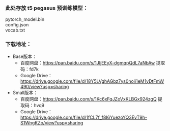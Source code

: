 ### 此处存放 t5 pegasus 预训练模型：
pytorch_model.bin  
config.json  
vocab.txt  

### 下载地址：
- Base版本：
  - 百度网盘：https://pan.baidu.com/s/1JIjEEyX-dgmqpQdL7aNbAw 提取码：fd7k
  - Google Drive：https://drive.google.com/file/d/18Y5LVghAGbz7ys0noii1eM1yDtFmW490/view?usp=sharing
- Small版本：
  - 百度网盘：https://pan.baidu.com/s/1Kc6xFqJZoVxKLBGx924zgQ 提取码：hvq9
  - Google Drive：https://drive.google.com/file/d/1fCL7f_f8I6YuezoYQ3EvT9h-S1WngKZo/view?usp=sharing
